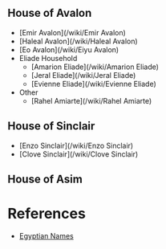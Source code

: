 ## House of Avalon
* [Emir Avalon](/wiki/Emir Avalon)
* [Haleal Avalon](/wiki/Haleal Avalon)
* [Eo Avalon](/wiki/Eiyu Avalon)
* Eliade Household
	* [Amarion Eliade](/wiki/Amarion Eliade)
    * [Jeral Eliade](/wiki/Jeral Eliade)
    * [Evienne Eliade](/wiki/Evienne Eliade)
* Other
	* [Rahel Amiarte](/wiki/Rahel Amiarte)

## House of Sinclair
* [Enzo Sinclair](/wiki/Enzo Sinclair)
* [Clove Sinclair](/wiki/Clove Sinclair)

## House of Asim

# References
* [Egyptian Names](http://www.sheknows.com/baby-names/egyptian-baby-names)